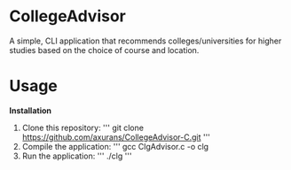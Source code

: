 # **CollegeAdvisor**

A simple, CLI application that recommends colleges/universities for higher studies based on the choice of course and location.

# Usage

**Installation**
1. Clone this repository:
''' git clone https://github.com/axurans/CollegeAdvisor-C.git '''
2. Compile the application:
''' gcc ClgAdvisor.c -o clg
3. Run the application:
''' ./clg '''
